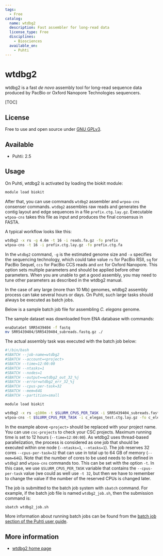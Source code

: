 ```yaml
---
tags:
  - Free
catalog:
  name: wtdbg2
  description: Fast assembler for long-read data
  license_type: Free
  disciplines:
    - Biosciences
  available_on:
    - Puhti
---
```


# wtdbg2

wtdbg2 is a fast _de novo_ assembly tool for long-read sequence data produced by PacBio or Oxford Nanopore Technologies sequencers.

[TOC]

## License

Free to use and open source under [GNU GPLv3](https://www.gnu.org/licenses/gpl-3.0.html).

## Available

- Puhti: 2.5

## Usage

On Puhti, wtdbg2 is activated by loading the biokit module:

```bash
module load biokit
```

After that, you can use commands `wtdbg2` assembler and `wrpoa-cns` consenser commands. `wtdbg2` assembles raw reads and generates the contig layout and edge sequences in a file `prefix.ctg.lay.gz`. Executable `wtpoa-cns` takes this file as input and produces the final consensus in FASTA. 


A typical workflow looks like this:

```bash 
wtdbg2 -x rs -g 4.6m -t 16 -i reads.fa.gz -fo prefix
wtpoa-cns -t 16 -i prefix.ctg.lay.gz -fo prefix.ctg.fa
```

In the `wtdbg2` command, `-g` is the estimated genome size and `-x` specifies the sequencing technology, which could take value `rs` for PacBio RSII, `sq` for PacBio Sequel, `ccs` for PacBio CCS reads and `ont` for Oxford Nanopore. This option sets multiple parameters and should be applied before other parameters. When you are unable to get a good assembly, you may need to tune other parameters as described in the wtdbg2 manual.

In the case of any large (more than 10 Mb) genomes, wtdbg2 assembly process can take several hours or days. On Puhti, such large tasks should always be executed as batch jobs.

Below is a sample batch job file for assembling _C. elegans_ genome. 

The sample dataset was downloaded from ENA database with commands:

```bash
enaDataGet SRR5439404 -f fastq
mv SRR5439404/SRR5439404_subreads.fastq.gz ./
```

The actual assembly task was executed with the batch job below:

```bash
#!/bin/bash
#SBATCH --job-name=wtdbg2
#SBATCH --account=<project>
#SBATCH --time=12:00:00
#SBATCH --ntasks=1
#SBATCH --nodes=1
#SBATCH --output==wtdbg2_out_32_%j
#SBATCH --error=wtdbg2_err_32_%j
#SBATCH --cpus-per-task=32
#SBATCH --mem=64G
#SBATCH --partition=small

module load biokit

wtdbg2 -x rs -g100m -t $SLURM_CPUS_PER_TASK -i SRR5439404_subreads.fastq.gz -fo c_elegas_test
wtpoa-cns -t $SLURM_CPUS_PER_TASK -i c_elegas_test.ctg.lay.gz -fo c_elegabs.ctg.fa
```

In the example above `<project>` should be replaced with your project name. You can use `csc-projects` to check your CSC projects. Maximum running time is set to 12 hours (`--time=12:00:00`). As wtdbg2 uses thread-based parallelization, the process is considered as one job that should be executed within one node (`--ntasks=1`, `--ntasks=1`). The job reserves 32 cores `--cpus-per-task=32` that can use in total up to 64 GB of memory (`--mem=64G`). Note that the number of cores to be used needs to be defined in `wtdbg2` and `wtpoa-cns` commands too. This can be set with the option `-t`. In this case, we use `$SLURM_CPUS_PER_TASK` variable that contains the `--cpus-per-task` value (we could as well use `-t 32`, but then we have to remember to change the value if the number of the reserved CPUs is changed later.

The job is submitted to the batch job system with `sbatch` command. For example, if the batch job
file is named `wtdbg2_job.sh`, then the submission command is: 

```bash
sbatch wtdbg2_job.sh 
```

More information about running batch jobs can be found from the [batch job section of the Puhti user guide](../computing/running/getting-started.md).

## More information

* [wtdbg2 home page](https://github.com/ruanjue/wtdbg2)
